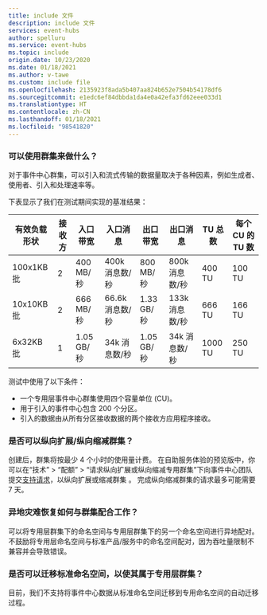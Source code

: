 ```yaml
---
title: include 文件
description: include 文件
services: event-hubs
author: spelluru
ms.service: event-hubs
ms.topic: include
origin.date: 10/23/2020
ms.date: 01/18/2021
ms.author: v-tawe
ms.custom: include file
ms.openlocfilehash: 2135923f8ada5b407aa824b652e7504b54178df6
ms.sourcegitcommit: e1edc6ef84dbbda1da4e0a42efa3fd62eee033d1
ms.translationtype: HT
ms.contentlocale: zh-CN
ms.lasthandoff: 01/18/2021
ms.locfileid: "98541820"
---
```

### <a name="what-can-i-achieve-with-a-cluster"></a>可以使用群集来做什么？

对于事件中心群集，可以引入和流式传输的数据量取决于各种因素，例如生成者、使用者、引入和处理速率等。 

下表显示了我们在测试期间实现的基准结果：

| 有效负载形状 | 接收方 | 入口带宽| 入口消息 | 出口带宽 | 出口消息 | TU 总数 | 每个 CU 的 TU 数 |
| ------------- | --------- | ---------------- | ------------------ | ----------------- | ------------------- | --------- | ---------- |
| 100x1KB 批 | 2 | 400 MB/秒 | 400k 消息数/秒 | 800 MB/秒 | 800k 消息数/秒 | 400 TU | 100 TU | 
| 10x10KB 批 | 2 | 666 MB/秒 | 66.6k 消息数/秒 | 1.33 GB/秒 | 133k 消息数/秒 | 666 TU | 166 TU |
| 6x32KB 批 | 1 | 1.05 GB/秒 | 34k 消息数/秒 | 1.05 GB/秒 | 34k 消息数/秒 | 1000 TU | 250 TU |

测试中使用了以下条件：

- 一个专用层事件中心群集使用四个容量单位 (CU)。 
- 用于引入的事件中心包含 200 个分区。 
- 引入的数据由从所有分区接收数据的两个接收方应用程序接收。

### <a name="can-i-scale-updown-my-cluster"></a>是否可以纵向扩展/纵向缩减群集？

创建后，群集将按最少 4 个小时的使用量计费。 在自助服务体验的预览版中，你可以在“技术” > “配额” > “请求纵向扩展或纵向缩减专用群集”下向事件中心团队提交[支持请求](https://portal.azure.cn/#create/Microsoft.Support)，以纵向扩展或缩减群集  。 完成纵向缩减群集的请求最多可能需要 7 天。 

### <a name="how-does-geo-dr-work-with-my-cluster"></a>异地灾难恢复如何与群集配合工作？

可以将专用层群集下的命名空间与专用层群集下的另一个命名空间进行异地配对。 不鼓励将专用层命名空间与标准产品/服务中的命名空间配对，因为吞吐量限制不兼容并会导致错误。 

### <a name="can-i-migrate-my-standard-namespaces-to-belong-to-a-dedicated-tier-cluster"></a>是否可以迁移标准命名空间，以使其属于专用层群集？
目前，我们不支持将事件中心数据从标准命名空间迁移到专用命名空间的自动迁移过程。 
